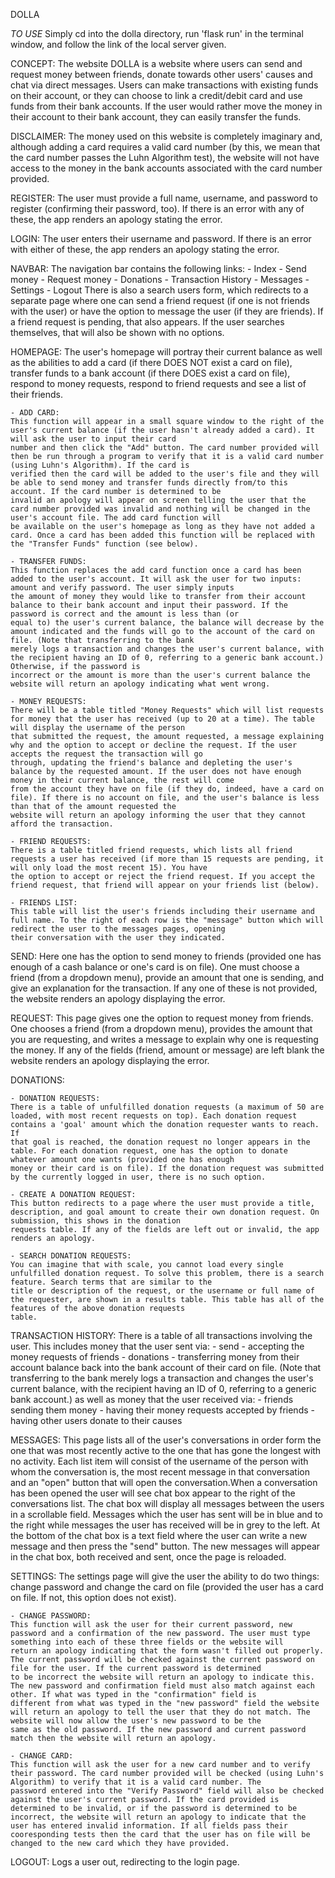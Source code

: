 DOLLA

*TO USE*
Simply cd into the dolla directory, run 'flask run' in the terminal window, and follow the link of the local server given.

CONCEPT:
The website DOLLA is a website where users can send and request money between friends, donate towards other users' causes and chat via direct messages.
Users can make transactions with existing funds on their account, or they can choose to link a credit/debit card and use funds from their bank accounts.
If the user would rather move the money in their account to their bank account, they can easily transfer the funds.


DISCLAIMER:
The money used on this website is completely imaginary and, although adding a card requires a valid card number (by this, we mean that the card
number passes the Luhn Algorithm test), the website will not have access to the money in the bank accounts associated with the card number provided.


REGISTER:
The user must provide a full name, username, and password to register (confirming their password, too). If there is an error with any of these, the app renders an apology stating the error.


LOGIN:
The user enters their username and password. If there is an error with either of these, the app renders an apology stating the error.


NAVBAR:
The navigation bar contains the following links:
    - Index
    - Send money
    - Request money
    - Donations
    - Transaction History
    - Messages
    - Settings
    - Logout
There is also a search users form, which redirects to a separate page where one can send a friend request (if one is not friends with the user) or have the option to message the user (if
they are friends). If a friend request is pending, that also appears. If the user searches themselves, that will also be shown with no options.


HOMEPAGE:
The user's homepage will portray their current balance as well as the abilities to add a card (if there DOES NOT exist a card on file), transfer
funds to a bank account (if there DOES exist a card on file), respond to money requests, respond to friend requests and see a list of their friends.

    - ADD CARD:
    This function will appear in a small square window to the right of the user's current balance (if the user hasn't already added a card). It will ask the user to input their card
    number and then click the "Add" button. The card number provided will then be run through a program to verify that it is a valid card number (using Luhn's Algorithm). If the card is
    verified then the card will be added to the user's file and they will be able to send money and transfer funds directly from/to this account. If the card number is determined to be
    invalid an apology will appear on screen telling the user that the card number provided was invalid and nothing will be changed in the user's account file. The add card function will
    be available on the user's homepage as long as they have not added a card. Once a card has been added this function will be replaced with the "Transfer Funds" function (see below).

    - TRANSFER FUNDS:
    This function replaces the add card function once a card has been added to the user's account. It will ask the user for two inputs: amount and verify password. The user simply inputs
    the amount of money they would like to transfer from their account balance to their bank account and input their password. If the password is correct and the amount is less than (or
    equal to) the user's current balance, the balance will decrease by the amount indicated and the funds will go to the account of the card on file. (Note that transferring to the bank
    merely logs a transaction and changes the user's current balance, with the recipient having an ID of 0, referring to a generic bank account.) Otherwise, if the password is
    incorrect or the amount is more than the user's current balance the website will return an apology indicating what went wrong.

    - MONEY REQUESTS:
    There will be a table titled "Money Requests" which will list requests for money that the user has received (up to 20 at a time). The table will display the username of the person
    that submitted the request, the amount requested, a message explaining why and the option to accept or decline the request. If the user accepts the request the transaction will go
    through, updating the friend's balance and depleting the user's balance by the requested amount. If the user does not have enough money in their current balance, the rest will come
    from the account they have on file (if they do, indeed, have a card on file). If there is no account on file, and the user's balance is less than that of the amount requested the
    website will return an apology informing the user that they cannot afford the transaction.

    - FRIEND REQUESTS:
    There is a table titled friend requests, which lists all friend requests a user has received (if more than 15 requests are pending, it will only load the most recent 15). You have
    the option to accept or reject the friend request. If you accept the friend request, that friend will appear on your friends list (below).

    - FRIENDS LIST:
    This table will list the user's friends including their username and full name. To the right of each row is the "message" button which will redirect the user to the messages pages, opening
    their conversation with the user they indicated.


SEND:
Here one has the option to send money to friends (provided one has enough of a cash balance or one's card is on file). One must choose a friend (from a dropdown menu), provide an amount
that one is sending, and give an explanation for the transaction. If any one of these is not provided, the website renders an apology displaying the error.


REQUEST:
This page gives one the option to request money from friends. One chooses a friend (from a dropdown menu), provides the amount that you are requesting, and writes a message to explain why
one is requesting the money. If any of the fields (friend, amount or message) are left blank the website renders an apology displaying the error.


DONATIONS:

    - DONATION REQUESTS:
    There is a table of unfulfilled donation requests (a maximum of 50 are loaded, with most recent requests on top). Each donation request contains a 'goal' amount which the donation requester wants to reach. If
    that goal is reached, the donation request no longer appears in the table. For each donation request, one has the option to donate whatever amount one wants (provided one has enough
    money or their card is on file). If the donation request was submitted by the currently logged in user, there is no such option.

    - CREATE A DONATION REQUEST:
    This button redirects to a page where the user must provide a title, description, and goal amount to create their own donation request. On submission, this shows in the donation
    requests table. If any of the fields are left out or invalid, the app renders an apology.

    - SEARCH DONATION REQUESTS:
    You can imagine that with scale, you cannot load every single unfulfilled donation request. To solve this problem, there is a search feature. Search terms that are similar to the
    title or description of the request, or the username or full name of the requester, are shown in a results table. This table has all of the features of the above donation requests
    table.


TRANSACTION HISTORY:
There is a table of all transactions involving the user. This includes money that the user sent via:
    - send
    - accepting the money requests of friends
    - donations
    - transferring money from their account balance back into the bank account of their card on file. (Note that transferring to the bank merely logs a transaction and changes the user's
      current balance, with the recipient having an ID of 0, referring to a generic bank account.)
as well as money that the user received via:
    - friends sending them money
    - having their money requests accepted by friends
    - having other users donate to their causes


MESSAGES:
This page lists all of the user's conversations in order form the one that was most recently active to the one that has gone the longest with no activity. Each list item will consist of the
username of the person with whom the conversation is, the most recent message in that conversation and an "open" button that will open the conversation.When a conversation has been opened the user
will see chat box appear to the right of the conversations list. The chat box will display all messages between the users in a scrollable field. Messages which the user has sent will be in blue and
to the right while messages the user has received will be in grey to the left. At the bottom of the chat box is a text field where the user can write a new message and then press the "send" button.
The new messages will appear in the chat box, both received and sent, once the page is reloaded.


SETTINGS:
The settings page will give the user the ability to do two things: change password and change the card on file (provided the user has a card on file. If not, this option does not exist).

    - CHANGE PASSWORD:
    This function will ask the user for their current password, new password and a confirmation of the new password. The user must type something into each of these three fields or the website will
    return an apology indicating that the form wasn't filled out properly. The current password will be checked against the current password on file for the user. If the current password is determined
    to be incorrect the website will return an apology to indicate this. The new password and confirmation field must also match against each other. If what was typed in the "confirmation" field is
    different from what was typed in the "new password" field the website will return an apology to tell the user that they do not match. The website will now allow the user's new password to be the
    same as the old password. If the new password and current password match then the website will return an apology.

    - CHANGE CARD:
    This function will ask the user for a new card number and to verify their password. The card number provided will be checked (using Luhn's Algorithm) to verify that it is a valid card number. The
    password entered into the "Verify Password" field will also be checked against the user's current password. If the card provided is determined to be invalid, or if the password is determined to be
    incorrect, the website will return an apology to indicate that the user has entered invalid information. If all fields pass their cooresponding tests then the card that the user has on file will be
    changed to the new card which they have provided.


LOGOUT:
Logs a user out, redirecting to the login page.